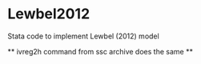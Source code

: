 # Lewbel2012
Stata code to implement Lewbel (2012) model

** ivreg2h command from ssc archive does the same **
